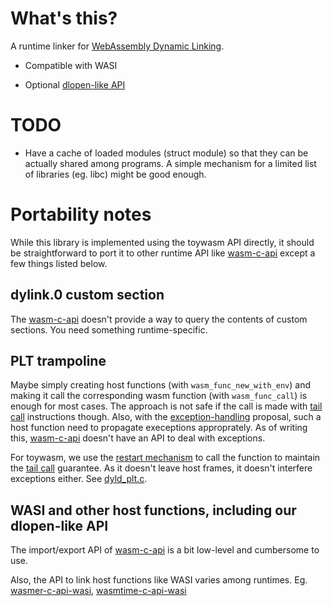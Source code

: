 # What's this?

A runtime linker for [WebAssembly Dynamic Linking].

* Compatible with WASI

* Optional [dlopen-like API](../examples/libdl)

# TODO

* Have a cache of loaded modules (struct module) so that they can be
  actually shared among programs. A simple mechanism for a limited list
  of libraries (eg. libc) might be good enough.

# Portability notes

While this library is implemented using the toywasm API directly,
it should be straightforward to port it to other runtime API like
[wasm-c-api] except a few things listed below.

## dylink.0 custom section

The [wasm-c-api] doesn't provide a way to query the contents of custom
sections. You need something runtime-specific.

## PLT trampoline

Maybe simply creating host functions (with `wasm_func_new_with_env`)
and making it call the corresponding wasm function (with `wasm_func_call`)
is enough for most cases. The approach is not safe if the call is made
with [tail call] instructions though. Also, with the [exception-handling]
proposal, such a host function need to propagate execeptions approprately.
As of writing this, [wasm-c-api] doesn't have an API to deal with exceptions.

For toywasm, we use the [restart mechanism] to call the function to maintain
the [tail call] guarantee. As it doesn't leave host frames, it doesn't
interfere exceptions either. See [dyld_plt.c].

## WASI and other host functions, including our dlopen-like API

The import/export API of [wasm-c-api] is a bit low-level and cumbersome
to use.

Also, the API to link host functions like WASI varies among
runtimes.
Eg. [wasmer-c-api-wasi], [wasmtime-c-api-wasi]

[WebAssembly Dynamic Linking]: https://github.com/WebAssembly/tool-conventions/blob/main/DynamicLinking.md

[wasm-c-api]: https://github.com/WebAssembly/wasm-c-api

[wasmer-c-api-wasi]: https://docs.rs/wasmer-c-api/4.1.0/wasmer/wasm_c_api/wasi/index.html

[wasmtime-c-api-wasi]: https://docs.wasmtime.dev/examples-c-wasi.html

[restart mechanism]: ../doc/check_interrupt.md

[dyld_plt.c]: dyld_plt.c

[tail call]: https://github.com/WebAssembly/tail-call

[exception-handling]: https://github.com/WebAssembly/exception-handling
